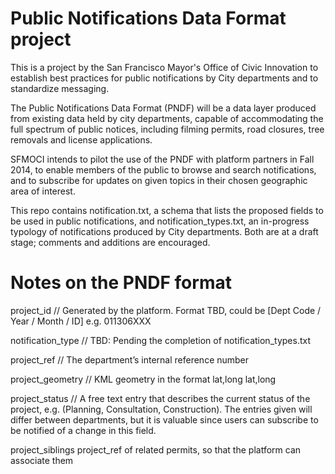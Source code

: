 Public Notifications Data Format project
====

This is a project by the San Francisco Mayor's Office of Civic Innovation to establish best practices for public notifications by City departments and to standardize messaging. 

The Public Notifications Data Format (PNDF) will be a data layer produced from existing data held by city departments, capable of accommodating the full spectrum of public notices, including filming permits, road closures, tree removals and license applications. 

SFMOCI intends to pilot the use of the PNDF with platform partners in Fall 2014, to enable members of the public to browse and search notifications, and to subscribe for updates on given topics in their chosen geographic area of interest. 

This repo contains notification.txt, a schema that lists the proposed fields to be used in public notifications, and notification_types.txt, an in-progress typology of notifications produced by City departments. Both are at a draft stage; comments and additions are encouraged.


Notes on the PNDF format
========================

project_id // Generated by the platform. Format TBD, could be [Dept Code / Year / Month / ID] e.g. 011306XXX

notification_type // TBD: Pending the completion of notification_types.txt 

project_ref // The department’s internal reference number

project_geometry // KML geometry in the format <LineString><coordinates>lat,long lat,long</coordinates>

project_status // A free text entry that describes the current status of the project, e.g. (Planning, Consultation, Construction). The entries given will differ between departments, but it is valuable since users can subscribe to be notified of a change in this field.

project_siblings
project_ref of related permits, so that the platform can associate them